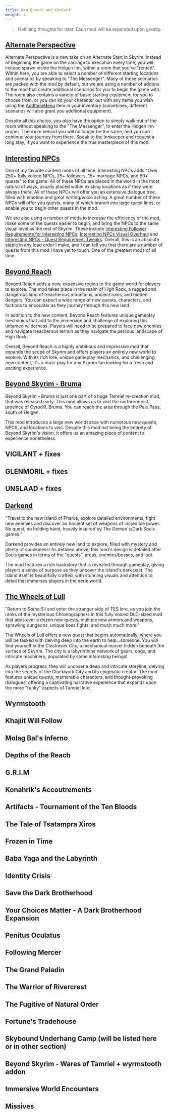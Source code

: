```yaml
---
title: New Quests and Content
weight: 4
---
```

> Outlining thoughts for later. Each mod will be expanded upon greatly.

## [Alternate Perspective](https://www.nexusmods.com/skyrimspecialedition/mods/50307)

Alternate Perspective is a new take on an Alternate Start in Skyrim. Instead of beginning the game on the carriage to execution every time, you will instead spawn inside the Helgen Inn, within a room that you've "rented". Within here, you are able to select a number of different starting locations and scenarios by speaking to "The Messenger". Many of these scenarios are packed with the mod by default, but we are using a number of addons to the mod that create additional scenarios for you to begin the game with. The room also contains a variety of basic starting equipment for you to choose from, or you can kit your character out with any items you wish using the [AddItemMenu](https://www.nexusmods.com/skyrimspecialedition/mods/17563) item in your inventory (sometimes, different scenarios will also grant you additional equipment).

Despite all this choice, you *also* have the option to simply walk out of the room without speaking to the "The Messenger", to enter the Helgen Inn proper. The room behind you will no longer be the same, and you can continue your journey from there. Speak to the Innkeeper and request a long stay, if you want to experience the *true* masterpiece of this mod.

## [Interesting NPCs](https://www.nexusmods.com/skyrimspecialedition/mods/29194)

One of my favorite content mods of all time, Interesting NPCs adds "Over 250+ fully voiced NPCs, 25+ followers, 15+ marriage NPCs, and 50+ quests" to the game. All of these NPCs are placed in the world in the most natural of ways, usually placed within existing locations as if they were always there. All of these NPCs will offer you an extensive dialogue tree, filled with emotion and great writing/voice acting. A great number of these NPCs will offer you quests, many of which branch into large quest lines, or enable you to begin other quests in the mod.

We are also using a number of mods to increase the efficiency of the mod, make some of the quests easier to begin, and bring the NPCs to the same visual level as the rest of Skyrim. These include [Interesting Follower Requirements for Interesting NPCs](https://www.nexusmods.com/skyrimspecialedition/mods/45646), [Interesting NPCs Visual Overhaul](https://www.nexusmods.com/skyrimspecialedition/mods/40046) and [Interesting NPCs - Quest Requirement Tweaks](https://www.nexusmods.com/skyrimspecialedition/mods/77341). Overall, this is an absolute staple in any load order I make, and I can tell you that there are a number of quests from this mod I have yet to touch. One of the greatest mods of all time.

## [Beyond Reach](https://www.nexusmods.com/skyrimspecialedition/mods/3008)

Beyond Reach adds a new, expansive region to the game world for players to explore. The mod takes place in the realm of High Rock, a rugged and dangerous land of treacherous mountains, ancient ruins, and hidden dangers. You can expect a wide range of new quests, characters, and factions to encounter as they journey through this new land.

In addition to the new content, Beyond Reach features unique gameplay mechanics that add to the immersion and challenge of exploring this untamed wilderness. Players will need to be prepared to face new enemies and navigate treacherous terrain as they navigate the perilous landscape of High Rock.

Overall, Beyond Reach is a highly ambitious and impressive mod that expands the scope of Skyrim and offers players an entirely new world to explore. With its rich lore, unique gameplay mechanics, and challenging new content, it's a must-play for any Skyrim fan looking for a fresh and exciting experience.

## [Beyond Skyrim - Bruma](https://www.nexusmods.com/skyrimspecialedition/mods/10917)

Beyond Skyrim - Bruma is just one part of a huge Tamriel re-creation mod, that was released early. This mod allows us to visit the northernmost province of Cyrodill, Bruma. You can reach the area through the Pale Pass, south of Helgen.

This mod introduces a large new worldspace with numerous new quests, NPCS, and locations to visit. Despite this mod not being the entirety of Beyond Skyrim's vision, it offers us an amazing piece of content to experience nonetheless.

## VIGILANT + fixes

## GLENMORIL + fixes

## UNSLAAD + fixes

## [Darkend](https://www.nexusmods.com/skyrimspecialedition/mods/10423)

"Travel to the new island of Pharos, explore detailed environments, fight new enemies and discover an Ancient set of weapons of incredible power.
No quest, no holding hand, heavily inspired by The Demon's/Dark Souls games."

Darkend provides an entirely new land to explore, filled with mystery and plenty of spookiness! As detailed above, this mod's design is detailed after Souls games in terms of the "quests", areas, enemies/bosses, and loot.

The mod features a rich backstory that is revealed through gameplay, giving players a sense of purpose as they uncover the island's dark past. The island itself is beautifully crafted, with stunning visuals and attention to detail that immerses players in the eerie world.

## [The Wheels of Lull](https://www.nexusmods.com/skyrimspecialedition/mods/748)

"Return to Sotha Sil and enter the stranger side of TES lore, as you join the ranks of the mysterious Chronographers in this fully voiced DLC-sized mod that adds over a dozen new quests, multiple new armors and weapons, sprawling dungeons, unique boss fights, and much much more!"

The Wheels of Lull offers a new quest that begins automatically, where you will be tasked with delving deep into the earth to help...someone. You will find yourself in the Clockwork City, a mechanical marvel hidden beneath the surface of Skyrim. The city is a labyrinthine network of gears, cogs, and intricate machinery, populated by some *interesting* beings!

As players progress, they will uncover a deep and intricate storyline, delving into the secrets of the Clockwork City and its enigmatic creator. The mod features unique quests, memorable characters, and thought-provoking dialogues, offering a captivating narrative experience that expands upon the more "funky" aspects of Tamriel lore.

## Wyrmstooth

## Khajiit Will Follow

## Molag Bal's Inferno

## Depths of the Reach

## G.R.I.M

## Konahrik's Accoutrements

## Artifacts - Tournament of the Ten Bloods

## The Tale of Tsatampra Xiros

## Frozen in Time

## Baba Yaga and the Labyrinth

## Identity Crisis

## Save the Dark Brotherhood

## Your Choices Matter - A Dark Brotherhood Expansion

## Penitus Oculatus

## Following Mercer

## The Grand Paladin

## The Warrior of Rivercrest

## The Fugitive of Natural Order

## Fortune's Tradehouse

## Skybound Underhang Camp (will be listed here or in other section)

## Beyond Skyrim - Wares of Tamriel + wyrmstooth addon

## Immersive World Encounters

## Missives
